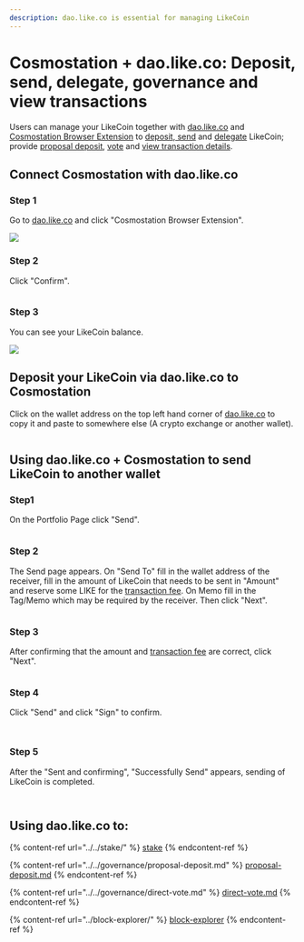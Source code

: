 ```yaml
---
description: dao.like.co is essential for managing LikeCoin
---
```


# Cosmostation + dao.like.co: Deposit, send, delegate, governance and view transactions

Users can manage your LikeCoin together with [dao.like.co](https://dao.like.co/) and [Cosmostation Browser Extension](how-to-install-cosmostation-extension.md) to [deposit](dao.like.co.md#deposit-your-likecoin-via-dao.like.co-to-cosmostation),[ send](dao.like.co.md#using-dao.like.co-+-cosmostation-to-send-likecoin-to-another-wallet) and [delegate](../../stake/delegation-of-likecoin.md) LikeCoin; provide [proposal deposit](../../governance/proposal-deposit.md), [vote](../../governance/direct-vote.md) and [view transaction details](../block-explorer/dao.like.co.md).

## Connect Cosmostation with dao.like.co

### Step 1

Go to [dao.like.co](https://dao.like.co/) and click "Cosmostation Browser Extension".

![](<../../../.gitbook/assets/Comostation dao.like.co 1.png>)

### Step 2

Click "Confirm".

<figure><img src="../../../.gitbook/assets/Comostation dao.like.co 2.png" alt=""><figcaption></figcaption></figure>

### Step 3

You can see your LikeCoin balance.

![](<../../../.gitbook/assets/Comostation dao.like.co 4.png>)

## **Deposit your LikeCoin via dao.like.co to Cosmostation**

Click on the wallet address on the top left hand corner of [dao.like.co](https://dao.like.co/) to copy it and paste to somewhere else (A crypto exchange or another wallet).

<figure><img src="../../../.gitbook/assets/Keplr deposit.png" alt=""><figcaption></figcaption></figure>

## Using dao.like.co + Cosmostation to send LikeCoin to another wallet

### Step1

On the Portfolio Page click "Send".

<figure><img src="../../../.gitbook/assets/Keplr Send 1.png" alt=""><figcaption></figcaption></figure>

### Step 2

The Send page appears. On "Send To" fill in the wallet address of the receiver, fill in the amount of LikeCoin that needs to be sent in "Amount" and reserve some LIKE for the [transaction fee](../transaction-fee.md). On Memo fill in the Tag/Memo which may be required by the receiver. Then click "Next".

<figure><img src="../../../.gitbook/assets/Keplr Send 2.png" alt=""><figcaption></figcaption></figure>

### Step 3

After confirming that the amount and [transaction fee](../transaction-fee.md) are correct, click "Next".

<figure><img src="../../../.gitbook/assets/Cosmostation Send 1.png" alt=""><figcaption></figcaption></figure>

### Step 4

Click "Send" and click "Sign" to confirm.

<figure><img src="../../../.gitbook/assets/Cosmostation Send 2.png" alt=""><figcaption></figcaption></figure>

<figure><img src="../../../.gitbook/assets/Cosmostation Send 3.png" alt=""><figcaption></figcaption></figure>

### Step 5

After the "Sent and confirming", "Successfully Send" appears, sending of LikeCoin is completed.

<div>

<figure><img src="../../../.gitbook/assets/Keplr Send 5.png" alt=""><figcaption></figcaption></figure>

 

<figure><img src="../../../.gitbook/assets/Keplr Send 6.png" alt=""><figcaption></figcaption></figure>

</div>

## Using dao.like.co to:

{% content-ref url="../../stake/" %}
[stake](../../stake/)
{% endcontent-ref %}

{% content-ref url="../../governance/proposal-deposit.md" %}
[proposal-deposit.md](../../governance/proposal-deposit.md)
{% endcontent-ref %}

{% content-ref url="../../governance/direct-vote.md" %}
[direct-vote.md](../../governance/direct-vote.md)
{% endcontent-ref %}

{% content-ref url="../block-explorer/" %}
[block-explorer](../block-explorer/)
{% endcontent-ref %}
